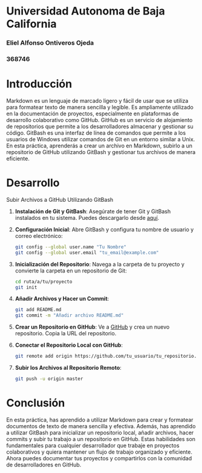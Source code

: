 # Universidad Autonoma de Baja California

### Eliel Alfonso Ontiveros Ojeda
### 368746 

# Introducción
Markdown es un lenguaje de marcado ligero y fácil de usar que se utiliza para formatear texto de manera sencilla y legible. Es ampliamente utilizado en la documentación de proyectos, especialmente en plataformas de desarrollo colaborativo como GitHub. GitHub es un servicio de alojamiento de repositorios que permite a los desarrolladores almacenar y gestionar su código. GitBash es una interfaz de línea de comandos que permite a los usuarios de Windows utilizar comandos de Git en un entorno similar a Unix. En esta práctica, aprenderás a crear un archivo en Markdown, subirlo a un repositorio de GitHub utilizando GitBash y gestionar tus archivos de manera eficiente.

# Desarrollo
Subir Archivos a GitHub Utilizando GitBash

1. **Instalación de Git y GitBash**: Asegúrate de tener Git y GitBash instalados en tu sistema. Puedes descargarlo desde [aquí](https://git-scm.com/).
2. **Configuración Inicial**: Abre GitBash y configura tu nombre de usuario y correo electrónico:

    ```bash
    git config --global user.name "Tu Nombre"
    git config --global user.email "tu_email@example.com"
    ```

3. **Inicialización del Repositorio**: Navega a la carpeta de tu proyecto y convierte la carpeta en un repositorio de Git:

    ```bash
    cd ruta/a/tu/proyecto
    git init
    ```

4. **Añadir Archivos y Hacer un Commit**:

    ```bash
    git add README.md
    git commit -m "Añadir archivo README.md"
    ```

5. **Crear un Repositorio en GitHub**: Ve a [GitHub](https://github.com/) y crea un nuevo repositorio. Copia la URL del repositorio.

6. **Conectar el Repositorio Local con GitHub**:

    ```bash
    git remote add origin https://github.com/tu_usuario/tu_repositorio.git
    ```

7. **Subir los Archivos al Repositorio Remoto**:

    ```bash
    git push -u origin master
    ```

# Conclusión
En esta práctica, has aprendido a utilizar Markdown para crear y formatear documentos de texto de manera sencilla y efectiva. Además, has aprendido a utilizar GitBash para inicializar un repositorio local, añadir archivos, hacer commits y subir tu trabajo a un repositorio en GitHub. Estas habilidades son fundamentales para cualquier desarrollador que trabaje en proyectos colaborativos y quiera mantener un flujo de trabajo organizado y eficiente. Ahora puedes documentar tus proyectos y compartirlos con la comunidad de desarrolladores en GitHub.    